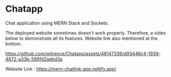 # Chatapp
Chat application using MERN Stack and Sockets.



The deployed website sometimes doesn't work properly. Therefore, a video below to demonstrate all its features. 
Website link also mentioned at the bottom.



https://github.com/witrence/Chatapp/assets/48147336/d93446c4-1939-4872-a33b-598fd2aebd3a




Website Link : https://mern-chatlink-app.netlify.app/
